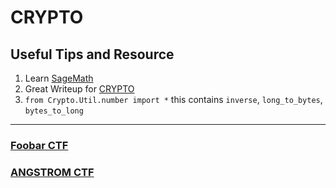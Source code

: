 # CRYPTO

## Useful Tips and Resource

1. Learn [SageMath](https://doc.sagemath.org/html/en/tutorial/)
2. Great Writeup for [CRYPTO](https://blog.cryptohack.org/cryptoctf2020)
3. ```from Crypto.Util.number import *``` this contains ```inverse```, ```long_to_bytes```, ```bytes_to_long```

<hr>

### [Foobar CTF](./FoobarCTF.md)

### [ANGSTROM CTF](./AngstromCTF.md)